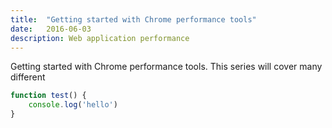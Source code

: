 ```yaml
---
title:  "Getting started with Chrome performance tools"
date:   2016-06-03
description: Web application performance
---
```


Getting started with Chrome performance tools. This series will cover many different 

``` javascript
function test() {
    console.log('hello')   
}
```
